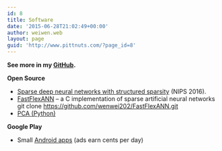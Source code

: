 ```yaml
---
id: 8
title: Software
date: '2015-06-28T21:02:49+00:00'
author: weiwen.web
layout: page
guid: 'http://www.pittnuts.com/?page_id=8'
---
```


**See more in my [GitHub](https://github.com/wenwei202).**

**Open Source**

- [Sparse deep neural networks with structured sparsity](https://github.com/wenwei202/caffe/tree/scnn) (NIPS 2016).
- [FastFlexANN](https://github.com/wenwei202/FastFlexANN) – a C implementation of sparse artificial neural networks  
    git clone https://github.com/wenwei202/FastFlexANN.git
- [PCA (Python) ](http://www.pittnuts.com/pub/code/pca.txt)

**Google Play**

- Small [Android apps](https://play.google.com/store/apps/developer?id=PittNuts) (ads earn cents per day)